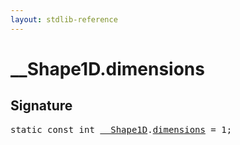 ```yaml
---
layout: stdlib-reference
---
```


# __Shape1D.dimensions

## Signature
<pre>
<span class='code_keyword'>static</span> <span class='code_keyword'>const</span> <span class="code_keyword">int</span> <a href="/stdlib-reference/types/Shape1D/index" class="code_type">__Shape1D</a>.<a href="/stdlib-reference/types/Shape1D/dimensions">dimensions</a> = 1;
</pre>

